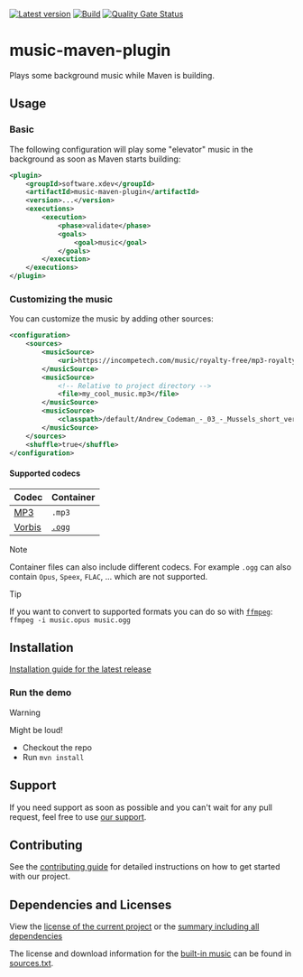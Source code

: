 [![Latest version](https://img.shields.io/maven-central/v/software.xdev/music-maven-plugin?logo=apache%20maven)](https://mvnrepository.com/artifact/software.xdev/music-maven-plugin)
[![Build](https://img.shields.io/github/actions/workflow/status/xdev-software/music-maven-plugin/check-build.yml?branch=develop)](https://github.com/xdev-software/music-maven-plugin/actions/workflows/check-build.yml?query=branch%3Adevelop)
[![Quality Gate Status](https://sonarcloud.io/api/project_badges/measure?project=xdev-software_music-maven-plugin&metric=alert_status)](https://sonarcloud.io/dashboard?id=xdev-software_music-maven-plugin)

# music-maven-plugin

Plays some background music while Maven is building.

## Usage

### Basic

The following configuration will play some "elevator" music in the background as soon as Maven starts building:

```xml
<plugin>
    <groupId>software.xdev</groupId>
    <artifactId>music-maven-plugin</artifactId>
    <version>...</version>
    <executions>
        <execution>
            <phase>validate</phase>
            <goals>
                <goal>music</goal>
            </goals>
        </execution>
    </executions>
</plugin>
```

### Customizing the music

You can customize the music by adding other sources:

```xml
<configuration>
    <sources>
        <musicSource>
            <uri>https://incompetech.com/music/royalty-free/mp3-royaltyfree/Corncob.mp3</uri>
        </musicSource>
        <musicSource>
            <!-- Relative to project directory -->
            <file>my_cool_music.mp3</file>
        </musicSource>
        <musicSource>
            <classpath>/default/Andrew_Codeman_-_03_-_Mussels_short_version.ogg</classpath>
        </musicSource>
    </sources>
    <shuffle>true</shuffle>
</configuration>
```

#### Supported codecs

| Codec | Container |
| --- | --- |
| [MP3](https://en.wikipedia.org/wiki/MP3) | ``.mp3`` |
| [Vorbis](https://en.wikipedia.org/wiki/Vorbis) | [``.ogg``](https://en.wikipedia.org/wiki/Ogg) |

> [!NOTE]
> Container files can also include different codecs.
> For example ``.ogg`` can also contain ``Opus``, ``Speex``, ``FLAC``, ... which are not supported.

> [!TIP]
> If you want to convert to supported formats you can do so with [``ffmpeg``](https://www.ffmpeg.org/):<br/>
> ``ffmpeg -i music.opus music.ogg``

## Installation
[Installation guide for the latest release](https://github.com/xdev-software/music-maven-plugin/releases/latest#Installation)

### Run the demo

> [!WARNING]
> Might be loud!

* Checkout the repo
* Run ``mvn install``

## Support
If you need support as soon as possible and you can't wait for any pull request, feel free to use [our support](https://xdev.software/en/services/support).

## Contributing
See the [contributing guide](./CONTRIBUTING.md) for detailed instructions on how to get started with our project.

## Dependencies and Licenses
View the [license of the current project](LICENSE) or the [summary including all dependencies](https://xdev-software.github.io/music-maven-plugin/dependencies)

The license and download information for the [built-in music](./music-maven-plugin/src/main/resources/default/) can be found in [sources.txt](./music-maven-plugin/src/main/resources/default/sources.txt).
